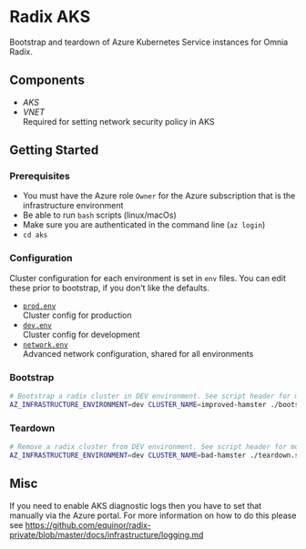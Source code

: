 # Radix AKS

Bootstrap and teardown of Azure Kubernetes Service instances for Omnia Radix.

## Components

- _AKS_
- _VNET_  
  Required for setting network security policy in AKS

## Getting Started

### Prerequisites

- You must have the Azure role `Owner` for the Azure subscription that is the infrastructure environment
- Be able to run `bash` scripts (linux/macOs)
- Make sure you are authenticated in the command line (`az login`)
- `cd aks`

### Configuration

Cluster configuration for each environment is set in `env` files. You can edit these prior to bootstrap, if you don't like the defaults.

- [`prod.env`](./prod.env)  
  Cluster config for production
- [`dev.env`](./dev.env)  
  Cluster config for development
- [`network.env`](./network.env)  
  Advanced network configuration, shared for all environments

### Bootstrap

```sh
# Bootstrap a radix cluster in DEV environment. See script header for more info on usage.
AZ_INFRASTRUCTURE_ENVIRONMENT=dev CLUSTER_NAME=improved-hamster ./bootstrap.sh
```

### Teardown

```sh
# Remove a radix cluster from DEV environment. See script header for more info on usage.
AZ_INFRASTRUCTURE_ENVIRONMENT=dev CLUSTER_NAME=bad-hamster ./teardown.sh
```

## Misc

If you need to enable AKS diagnostic logs then you have to set that manually via the Azure portal. For more information on how to do this please see https://github.com/equinor/radix-private/blob/master/docs/infrastructure/logging.md
